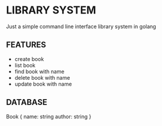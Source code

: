 # LIBRARY SYSTEM

Just a simple command line interface library system in golang

## FEATURES

- create book
- list book
- find book with name
- delete book with name
- update book with name

## DATABASE

Book {
name: string
author: string
}
